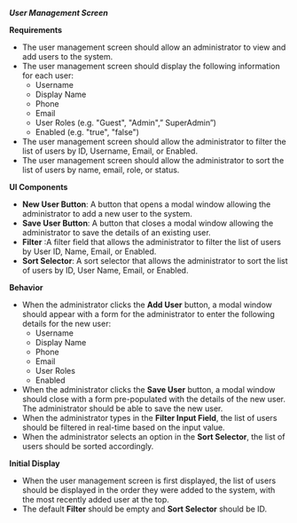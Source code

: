 ***User Management Screen***

**Requirements**

- The user management screen should allow an administrator to view and add  users to the system.
- The user management screen should display the following information for each user:
  - Username
  - Display Name
  - Phone
  - Email
  - User Roles (e.g. "Guest", "Admin",” SuperAdmin”)
  - Enabled (e.g. "true", "false")
- The user management screen should allow the administrator to filter the list of users by ID, Username, Email, or Enabled.
- The user management screen should allow the administrator to sort the list of users by name, email, role, or status.

**UI Components**

- **New User Button**: A button that opens a modal window allowing the administrator to add a new user to the system.
- **Save User Button**: A button that closes a modal window allowing the administrator to save the details of an existing user.
- **Filter** :A filter field that allows the administrator to filter the list of users by User ID, Name, Email, or Enabled.
- **Sort Selector**: A sort selector that allows the administrator to sort the list of users by ID, User Name, Email, or Enabled.

**Behavior**

- When the administrator clicks the **Add User** button, a modal window should appear with a form for the administrator to enter the following details for the new user:
  - Username
  - Display Name
  - Phone
  - Email
  - User Roles 
  - Enabled 
- When the administrator clicks the **Save User** button, a modal window should close with a form pre-populated with the details of the new user. The administrator should be able to save the new user.
- When the administrator types in the **Filter Input Field**, the list of users should be filtered in real-time based on the input value.
- When the administrator selects an option in the **Sort Selector**, the list of users should be sorted accordingly.

**Initial Display**

- When the user management screen is first displayed, the list of users should be displayed in the order they were added to the system, with the most recently added user at the top.
- The default **Filter** should be empty and **Sort Selector** should be ID.

